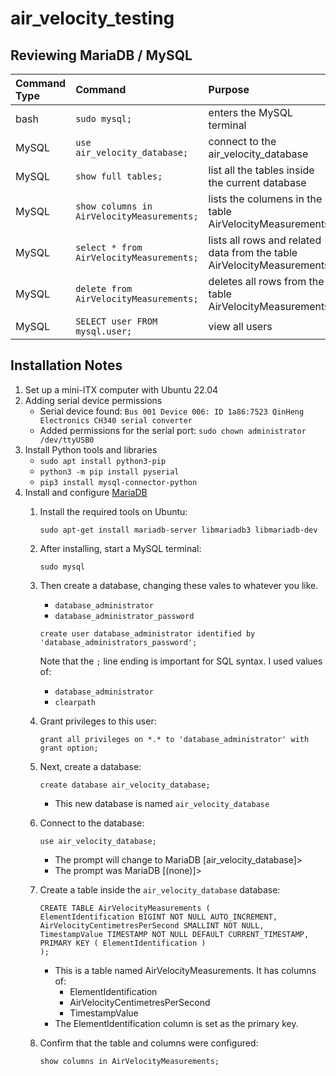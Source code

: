 # air_velocity_testing

## Reviewing MariaDB / MySQL

|   Command Type    |   Command                                     |   Purpose                                                                 |
|   :-------------- |   :------------------------------------------ |   :-----------------------------------------------------------------------|
|   bash            |   `sudo mysql;`                               |   enters the MySQL terminal                                               |
|   MySQL           |   `use air_velocity_database;`                |   connect to the air_velocity_database                                    |
|   MySQL           |   `show full tables;`                         |   list all the tables inside the current database                         |
|   MySQL           |   `show columns in AirVelocityMeasurements;`  |   lists the columens in the table AirVelocityMeasurements                 |
|   MySQL           |   `select * from AirVelocityMeasurements;`    |   lists all rows and related data from the table AirVelocityMeasurements  |
|   MySQL           |   `delete from AirVelocityMeasurements;`      |   deletes all rows from the table AirVelocityMeasurements                 |
|   MySQL           |   `SELECT user FROM mysql.user;`              |   view all users                                                          |

## Installation Notes

1.  Set up a mini-ITX computer with Ubuntu 22.04
2.  Adding serial device permissions
    -   Serial device found: `Bus 001 Device 006: ID 1a86:7523 QinHeng Electronics CH340 serial converter`
    -   Added permissions for the serial port: `sudo chown administrator /dev/ttyUSB0`
3.  Install Python tools and libraries
    -   `sudo apt install python3-pip`
    -   `python3 -m pip install pyserial`
    -   `pip3 install mysql-connector-python`
4.  Install and configure [MariaDB](https://mariadb.com/kb/en/installing-mariadb-deb-files/#installing-mariadb-packages-with-apt)
    1.  Install the required tools on Ubuntu:
        ```
        sudo apt-get install mariadb-server libmariadb3 libmariadb-dev
        ```
    
    2.  After installing, start a MySQL terminal:
        ```
        sudo mysql
        ```
    
    3.  Then create a database, changing these vales to whatever you like.
        -   `database_administrator`
        -   `database_administrator_password`
        ```
        create user database_administrator identified by 'database_administrators_password';
        ```
        Note that the `;` line ending is important for SQL syntax.
        I used values of:
        -   `database_administrator`
        -   `clearpath`

    4.  Grant privileges to this user:
        ```
        grant all privileges on *.* to 'database_administrator' with grant option;
        ```

    5.  Next, create a database:
        ```
        create database air_velocity_database;
        ```
        -   This new database is named `air_velocity_database`

    6.  Connect to the database:
        ```
        use air_velocity_database;
        ```
        -   The prompt will change to MariaDB [air_velocity_database]>
        -   The prompt was MariaDB [(none)]>

    7.  Create a table inside the `air_velocity_database` database:
        ```
        CREATE TABLE AirVelocityMeasurements (
        ElementIdentification BIGINT NOT NULL AUTO_INCREMENT,
        AirVelocityCentimetresPerSecond SMALLINT NOT NULL,
        TimestampValue TIMESTAMP NOT NULL DEFAULT CURRENT_TIMESTAMP,
        PRIMARY KEY ( ElementIdentification )
        );
        ```

        -   This is a table named AirVelocityMeasurements. 
            It has columns of:
            -   ElementIdentification
            -   AirVelocityCentimetresPerSecond
            -   TimestampValue
        -   The ElementIdentification column is set as the primary key.

    8.  Confirm that the table and columns were configured:
        ```
        show columns in AirVelocityMeasurements;    
        ```
